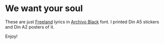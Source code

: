 # We want your soul

These are just [Freeland](https://www.adamfreeland.com) lyrics in [Archivo Black](https://fonts.google.com/specimen/Archivo+Black) font. I printed Din A5 stickers and Din A2 posters of it.

Enjoy!
